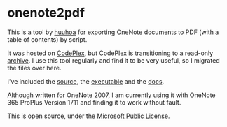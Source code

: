 # onenote2pdf

This is a tool by [huuhoa](https://www.codeplex.com/site/users/view/huuhoa) for exporting OneNote documents to PDF (with a table of contents) by script. 

It was hosted on [CodePlex](https://onenote2pdf.codeplex.com/), but CodePlex is transitioning to a read-only [archive](https://codeplex.codeplex.com/wikipage?title=Moving%20CodePlex%20to%20read-only). I use this tool regularly and find it to be very useful, so I migrated the files over here. 

I've included the [source](OneNote2PDF_source_29-01-2008/OneNote2PDF), the [executable](OneNote2PDF_binary_with_iTextSharp_29-01-2008/OneNote2PDF_0.3) and the [docs](docs).

Although written for OneNote 2007, I am currently using it with OneNote 365 ProPlus Version 1711 and finding it to work without fault. 

This is open source, under the [Microsoft Public License](license.md). 
